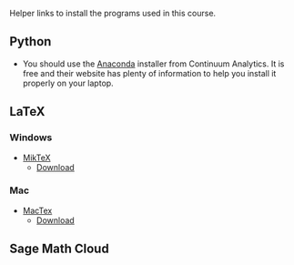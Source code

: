Helper links to install the programs used in this course.

## Python
* You should use the [Anaconda](http://continuum.io/downloads) installer from Continuum Analytics. It is free and their website has plenty of information to help you install it properly on your laptop. 


## LaTeX
### Windows
* [MikTeX](http://miktex.org/)
    * [Download](http://miktex.org/download)

### Mac
* [MacTex](https://tug.org/mactex/)
    * [Download](https://tug.org/mactex/mactex-download.html)

## Sage Math Cloud

